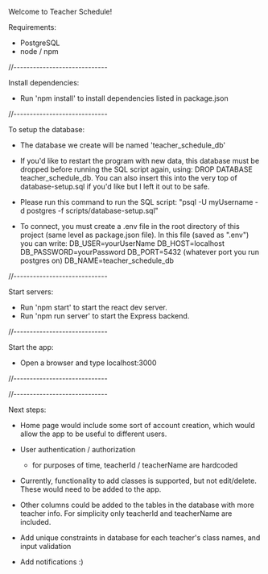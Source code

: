 Welcome to Teacher Schedule!

Requirements:
* PostgreSQL
* node / npm

//-----------------------------

Install dependencies:

- Run 'npm install' to install dependencies listed in package.json

//-----------------------------

To setup the database:

- The database we create will be named 'teacher_schedule_db'
- If you'd like to restart the program with new data, this database must be dropped before running the SQL script again, using: DROP DATABASE teacher_schedule_db. You can also insert this into the very top of database-setup.sql if you'd like but I left it out to be safe.

- Please run this command to run the SQL script:
		"psql -U myUsername -d postgres -f scripts/database-setup.sql"

- To connect, you must create a .env file in the root directory of this project (same level as package.json file). In this file (saved as ".env") you can write:
	DB_USER=yourUserName
	DB_HOST=localhost
	DB_PASSWORD=yourPassword
	DB_PORT=5432 (whatever port you run postgres on)
	DB_NAME=teacher_schedule_db

//-----------------------------

Start servers:

- Run 'npm start' to start the react dev server.
- Run 'npm run server' to start the Express backend.

//-----------------------------

Start the app:

- Open a browser and type localhost:3000

//-----------------------------


//-----------------------------

Next steps:

- Home page would include some sort of account creation, which would allow the app to be useful to different users.

- User authentication / authorization
	- for purposes of time, teacherId / teacherName are hardcoded

- Currently, functionality to add classes is supported, but not edit/delete. These would need to be added to the app.

- Other columns could be added to the tables in the database with more teacher info. For simplicity only teacherId and teacherName are included.

- Add unique constraints in database for each teacher's class names, and input validation

- Add notifications :)

